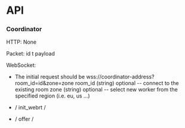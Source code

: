 # API

### Coordinator

HTTP: None

Packet:
    id 
    t
    payload

WebSocket:
 - The initial request should be wss://coordinator-address?room_id=id&zone=zone
   room_id (string) optional -- connect to the existing room
   zone (string) optional -- select new worker from the specified region (i.e. eu, us ...)


 - / init_webrt / 
 - / offer /
